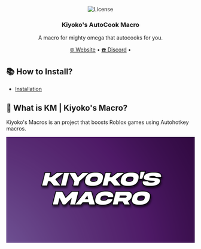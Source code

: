   <p align="center">
    <img alt="License" src="https://img.shields.io/github/license/fr0st-iwnl/AutoCook?style=for-the-badge&logo=github&color=1A91FF"/>
  </p>


<h3 align="center">Kiyoko's AutoCook Macro</h3>
  
<p align="center">A macro for mighty omega that autocooks for you.</p>

<p align="center">
  <a href="https://kiyokosmacros.netlify.app" target="_blank">🌐 Website</a>
  •
  <a href="https://discord.gg/8xPc9x4Gus" target="_blank">☎️ Discord</a>
  •
</p>

## 📚 **How to Install?**
- [Installation](https://youtu.be/EF6H9WXwU94)

## 🤔 What is KM | Kiyoko's Macro?
Kiyoko's Macros is an project that boosts Roblox games using Autohotkey macros.

![Macro](https://raw.githubusercontent.com/fr0st-iwnl/assets/main/thumbnails/kiyokothumbnail.png)
